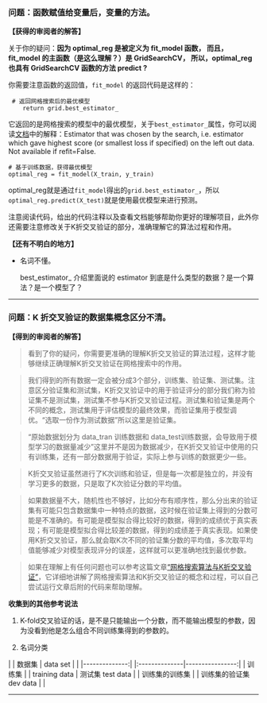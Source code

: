 ### 问题：函数赋值给变量后，变量的方法。

**【获得的审阅者的解答】**

关于你的疑问：**因为 optimal_reg 是被定义为 fit_model 函数， 而且， fit_model 的主函数（是这么理解？）是 GridSearchCV， 所以，optimal_reg 也具有 GridSearchCV 函数的方法 predict ?**

你需要注意函数的返回值，```fit_model``` 的返回代码是这样的：
```
 # 返回网格搜索后的最优模型
    return grid.best_estimator_
```
它返回的是网格搜索的模型中的最优模型，关于```best_estimator_```属性，你可以阅读[文档](http://scikit-learn.org/stable/modules/generated/sklearn.model_selection.GridSearchCV.html)中的解释：Estimator that was chosen by the search, i.e. estimator which gave highest score (or smallest loss if specified) on the left out data. Not available if refit=False.
```
# 基于训练数据，获得最优模型
optimal_reg = fit_model(X_train, y_train)
```
optimal_reg就是通过```fit_model```得出的```grid.best_estimator_```，所以```optimal_reg.predict(X_test)```就是使用最优模型来进行预测。

注意阅读代码，给出的代码注释以及查看文档能够帮助你更好的理解项目，此外你还需要注意修改关于K折交叉验证的部分，准确理解它的算法过程和作用。

**【还有不明白的地方】**

- 名词不懂。

	best_estimator_ 介绍里面说的 estimator 到底是什么类型的数据？是一个算法？是一个模型了？
---

### 问题：K 折交叉验证的数据集概念区分不清。

**【得到的审阅者的解答】**

>看到了你的疑问，你需要更准确的理解K折交叉验证的算法过程，这样才能够继续正确理解K折交叉验证在网格搜索中的作用。

>我们得到的所有数据一定会被分成3个部分，训练集、验证集、测试集。注意区分验证集和测试集，K折交叉验证中的用于验证评分的部分我们称为验证集不是测试集，测试集不参与K折交叉验证过程。测试集和验证集是两个不同的概念，测试集用于评估模型的最终效果，而验证集用于模型调优。“选取一份作为测试数据”所以这里是验证集。

>“原始数据划分为 data_tran 训练数据和 data_test训练数据，会导致用于模型学习的数据量减少”这里并不是因为数据减少，在K折交叉验证中使用的只有训练集，还有一部分数据用于验证，实际上参与训练的数据更少一些。

>K折交叉验证虽然进行了K次训练和验证，但是每一次都是独立的，并没有学习更多的数据，只是取了K次验证分数的平均值。

>如果数据量不大，随机性也不够好，比如分布有顺序性，那么分出来的验证集有可能只包含数据集中一种特点的数据，这时候在验证集上得到的分数可能是不准确的。有可能是模型拟合得比较好的数据，得到的成绩优于真实表现；有可能是模型拟合得比较差的数据，得到的成绩差于真实表现。如果使用K折交叉验证，那么就会取K次不同的验证集分数的平均值，多次取平均值能够减少对模型表现评分的误差，这样就可以更准确地找到最优参数。

>如果在理解上有任何问题也可以参考这篇文章[“网格搜索算法与K折交叉验证”](https://zhuanlan.zhihu.com/p/25637642)，它详细地讲解了网格搜索算法和K折交叉验证的概念和过程，可以自己尝试运行文章后附的代码来帮助理解。

**收集到的其他参考说法**

1. K-fold交叉验证的话，是不是只能输出一个分数，而不能输出模型的参数，因为没看到他是怎么组合不同训练集得到的参数的。

2. 名词分类

|  | 数据集 | data set |  |
|--------------:|  |:--------------|----------------:|
|      训练集    |  | training data | 测试集 test data |
| 训练集的训练集	|  | 训练集的验证集 dev data |                 |

---

